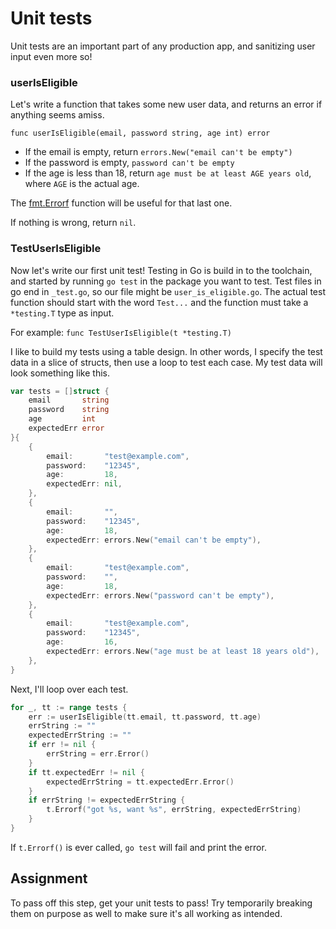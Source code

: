 # Unit tests

Unit tests are an important part of any production app, and sanitizing user input even more so!

### userIsEligible

Let's write a function that takes some new user data, and returns an error if anything seems amiss.

`func userIsEligible(email, password string, age int) error`

* If the email is empty, return `errors.New("email can't be empty")`
* If the password is empty, `password can't be empty`
* If the age is less than 18, return `age must be at least AGE years old`, where `AGE` is the actual age.

The [fmt.Errorf](https://pkg.go.dev/fmt#Errorf) function will be useful for that last one.

If nothing is wrong, return `nil`.

### TestUserIsEligible

Now let's write our first unit test! Testing in Go is build in to the toolchain, and started by running `go test` in the package you want to test. Test files in go end in `_test.go`, so our file might be `user_is_eligible.go`. The actual test function should start with the word `Test...` and the function must take a `*testing.T` type as input.

For example: `func TestUserIsEligible(t *testing.T)`

I like to build my tests using a table design. In other words, I specify the test data in a slice of structs, then use a loop to test each case. My test data will look something like this.

```go
var tests = []struct {
    email       string
    password    string
    age         int
    expectedErr error
}{
    {
        email:       "test@example.com",
        password:    "12345",
        age:         18,
        expectedErr: nil,
    },
    {
        email:       "",
        password:    "12345",
        age:         18,
        expectedErr: errors.New("email can't be empty"),
    },
    {
        email:       "test@example.com",
        password:    "",
        age:         18,
        expectedErr: errors.New("password can't be empty"),
    },
    {
        email:       "test@example.com",
        password:    "12345",
        age:         16,
        expectedErr: errors.New("age must be at least 18 years old"),
    },
}
```

Next, I'll loop over each test.

```go
for _, tt := range tests {
    err := userIsEligible(tt.email, tt.password, tt.age)
    errString := ""
    expectedErrString := ""
    if err != nil {
        errString = err.Error()
    }
    if tt.expectedErr != nil {
        expectedErrString = tt.expectedErr.Error()
    }
    if errString != expectedErrString {
        t.Errorf("got %s, want %s", errString, expectedErrString)
    }
}
```

If `t.Errorf()` is ever called, `go test` will fail and print the error.

## Assignment

To pass off this step, get your unit tests to pass! Try temporarily breaking them on purpose as well to make sure it's all working as intended.

